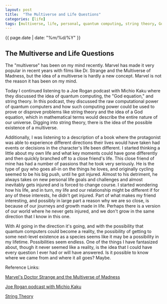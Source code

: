 ```yaml
---
layout: post
title:  "The Multiverse and Life Questions"
categories: [life]
tags: [multiverse, life, personal, quantum computing, string theory, God equation]
---
```

{{ page.date | date: "%m/%d/%Y" }}

## The Multiverse and Life Questions

The "multiverse" has been on my mind recently. Marvel has made it very popular in recent years with films like Dr. Strange and the Multiverse of Madness, but the idea of a multiverse is hardly a new concept. Marvel is not the reason it has been on my mind.

Today I continued listening to a Joe Rogan podcast with Michio Kaku where they discussed the idea of quantum computing, the "God equation," and string theory. In this podcast, they discussed the raw computational power of quantum computers and how such computing power could be used to prove or disprove problems like string theory and the idea of a God equation, which in mathematical terms would describe the entire nature of our universe. Digging into string theory, there is the idea of the possible existence of a multiverse.

Additionally, I was listening to a description of a book where the protagonist was able to experience different directions their lives would have taken had events or decisions in the character's life been different. I started thinking a little about my own life and what key moments could have gone differently and then quickly branched off to a close friend's life. This close friend of mine has had a number of passions that he took very seriously. He is the type of guy who goes all-in on the things he loves, and originally cycling seemed to be his big push, until he got injured. Almost to his detriment, he always takes on new personal life goals and challenges and almost inevitably gets injured and is forced to change course. I started wondering how his life, and in turn, my life and our relationship might be different if for any of these interests, he didn't get injured. Part of what makes my friend interesting, and possibly in large part a reason why we are so close, is because of our journeys and growth made in life. Perhaps there is a version of our world where he never gets injured, and we don't grow in the same direction that I know in this one.

With AI going in the direction it's going, and with the possibility that quantum computers could become a reality, the possibility of getting to some next-level existence as a species seems like it may be a possibility in my lifetime. Possibilities seem endless. One of the things I have fantasized about, though it never seemed like a reality, is the idea that I could have every question I ever had or will have answered. Is it possible to know where we came from and where it all goes? Maybe.

Reference Links:

[Marvel's Doctor Strange and the Multiverse of Madness](https://www.marvel.com/movies/ "Dr. Strange Movie Reference")

[Joe Rogan podcast with Michio Kaku](https://open.spotify.com/episode/41RxLAMSdaAd97OAFEpG3H?si=88ce6b538f344a9d "Joe Rogan Podcast Reference")


[String Theory](https://www.sciencedirect.com/topics/physics-and-astronomy/string-theory "String Theory Reference")